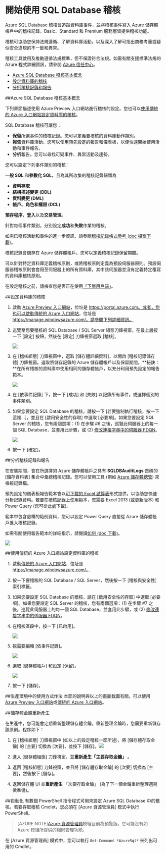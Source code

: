 <properties 
	pageTitle="開始使用 SQL Database 稽核 | Azure" 
	description="開始使用 SQL Database 稽核" 
	services="sql-database" 
	documentationCenter="" 
	authors="jeffgoll" 
	manager="jeffreyg" 
	editor=""/>

<tags 
	ms.service="sql-database" 
	ms.workload="data-management" 
	ms.tgt_pltfrm="na" 
	ms.devlang="na" 
	ms.topic="article" 
	ms.date="06/01/2015" 
	ms.author="jeffreyg"/>
 
# 開始使用 SQL Database 稽核 
<p> Azure SQL Database 稽核會追蹤資料庫事件，並將稽核事件寫入 Azure 儲存體帳戶中的稽核記錄。Basic、Standard 和 Premium 服務層皆提供稽核功能。

稽核可協助您保持法規遵循、了解資料庫活動，以及深入了解可指出商務考量或疑似安全違規的不一致和異常。

稽核工具啟用及推動遵循法規標準，但不保證符合法規。如需有關支援標準法規的 Azure 程式詳細資訊，請參閱 <a href="http://azure.microsoft.com/support/trust-center/compliance/" target="_blank">Azure 信任中心</a>。

+ [Azure SQL Database 稽核基本概念] 
+ [設定資料庫的稽核]
+ [分析稽核記錄和報告]

##<a id="subheading-1"></a>Azure SQL Database 稽核基本概念

下列章節描述使用 Azure Preview 入口網站進行稽核的設定。您也可以[使用傳統的 Azure 入口網站設定資料庫的稽核]。

SQL Database 稽核可讓您：

- **保留**所選事件的稽核記錄。您可以定義要稽核的資料庫動作類別。
- **報告**資料庫活動。您可以使用預先設定的報告和儀表板，以便快速開始使用活動和事件報告。
- **分析**報告。您可以尋找可疑事件、異常活動及趨勢。

您可以設定下列事件類別的稽核：

**一般 SQL** 和**參數化 SQL**，且為其所收集的稽核記錄歸類為

- **資料存取**
- **結構描述變更 (DDL)**
- **資料變更 (DML)**
- **帳戶、角色和權限 (DCL)**

**預存程序**，**登入**以及**交易管理**。

針對每個事件類別，分別設定**成功**和**失敗**作業的稽核。

如需已稽核活動和事件的進一步資訊，請參閱<a href="http://go.microsoft.com/fwlink/?LinkId=506733" target="_blank">稽核記錄格式參考 (doc 檔案下載)</a>。

稽核記錄會儲存在 Azure 儲存體帳戶。您可以定義稽核記錄保留期間。

可以針對特定資料庫定義稽核原則，或將稽核原則定義為預設伺服器原則。預設伺服器稽核原則會套用至伺服器上的所有資料庫，其中該伺服器並沒有定義特定覆寫的資料庫稽核原則。

在設定稽核之前，請檢查您是否正在使用[「下層用戶端」](sql-database-auditing-and-dynamic-data-masking-downlevel-clients.md)。


##<a id="subheading-2"></a>設定資料庫的稽核

1. 啟動 <a href="https://portal.azure.com" target="_blank">Azure Preview 入口網站</a>，位址是 https://portal.azure.com。或者，您也可以啟動<a href= "https://manage.windowsazure.com/" target="_bank">傳統的 Azure 入口網站</a>，位址是 https://manage.windowsazure.com/。請參閱下列詳細資訊。

2. 巡覽至您要稽核的 SQL Database / SQL Server 組態刀鋒視窗。在最上層按一下 [設定] 按鈕，然後在 [設定] 刀鋒視窗選取 [稽核]。

	![][1]

3. 在 [稽核組態] 刀鋒視窗中，選取 [儲存體詳細資料]，以開啟 [稽核記錄儲存體] 刀鋒視窗。選取將儲存記錄的 Azure 儲存體帳戶以及保留期間。**秘訣：**在所有稽核的資料庫中使用相同的儲存體帳戶，以充分利用預先設定的報告範本。

	![][2]

4. 在 [依事件記錄] 下，按一下 [成功] 和 [失敗] 以記錄所有事件，或選擇個別的事件類別。


5. 如果您要設定 SQL Database 的稽核，請按一下 [若要強制執行稽核，按一下這裡...]，並且在 [啟用安全性的存取] 中選取 [必要項]。如果您要設定 SQL Server 的稽核，您有兩個選項：(1) 在步驟 #6 之後，巡覽此伺服器上的每一個 SQL Database，並套用此步驟，或 (2) [修改連接字串中的伺服器 FDQN](sql-database-auditing-and-dynamic-data-masking-downlevel-clients.md)。


	![][5]

6. 按一下 [確定]。



##<a id="subheading-3">分析稽核記錄和報告</a>

在安裝期間，會在所選擇的 Azure 儲存體帳戶之具有 **SQLDBAuditLogs** 首碼的 [儲存資料表] 集合中彙總稽核記錄。您可以使用工具 (例如 <a href="http://azurestorageexplorer.codeplex.com/" target="_blank">Azure 儲存體總管</a>) 來檢視記錄檔。

預先設定的儀表板報告範本會以<a href="http://go.microsoft.com/fwlink/?LinkId=403540" target="_blank">可下載的 Excel 試算表</a>形式提供，以協助您快速分析記錄資料。若要在稽核記錄上使用範本，您需要 Excel 2013 (或更新版本) 和 Power Query (您可從<a href="http://www.microsoft.com/download/details.aspx?id=39379">此處</a>下載)。

範本中包含虛構的範例資料，您可以設定 Power Query 直接從 Azure 儲存體帳戶匯入稽核記錄。

如需有關使用報告範本的詳細指示，請閱讀<a href="http://go.microsoft.com/fwlink/?LinkId=506731">如何 (doc 下載)</a>。

![][6]


##<a id="subheading-4"></a>使用傳統的 Azure 入口網站設定資料庫的稽核

1. 啟動<a href= "https://manage.windowsazure.com/" target="_bank">傳統的 Azure 入口網站</a>，位址是 https://manage.windowsazure.com/。
 
2.   按一下要稽核的 SQL Database / SQL Server，然後按一下 [稽核與安全性] 索引標籤。

3.   如果您要設定 SQL Database 的稽核，請在 [啟用安全性的存取] 中選取 [必要項]。如果您要設定 SQL Server 的稽核，您有兩個選項：(1) 在步驟 #7 之後，巡覽此伺服器上的每一個 SQL Database，並套用此步驟，或 (2) [修改連接字串中的伺服器 FDQN](sql-database-auditing-and-dynamic-data-masking-downlevel-clients.md)。

4. 在稽核區段中，按一下 [已啟用]。


	![][7]

5. 視需要編輯 [依事件記錄]。

	![][8]

6. 選取 [儲存體帳戶] 和設定 [保留]。

	![][11]

7. 按一下 [儲存]。




##<a id="subheading-3">生產環境中的使用方式作法</a>
本節的說明與以上的畫面截圖有關。可以使用 <a href="https://portal.azure.com" target="_blank">Azure Preview 入口網站</a>或<a href= "https://manage.windowsazure.com/" target="_bank">傳統的 Azure 入口網站</a>。
 

##<a id="subheading-4"></a>儲存體金鑰重新產生

在生產中，您可能會定期重新整理儲存體金鑰。重新整理金鑰時，您需要重新儲存該原則。程序如下：


1. 在 [稽核組態] 刀鋒視窗中 (如以上的設定稽核一節所述)，將 [儲存體存取金鑰] 的 [主要] 切換為 [次要]，並按下 [儲存]。![][10]
2. 進入 [儲存體組態] 刀鋒視窗，並**重新產生「主要存取金鑰」** 。

3. 返回 [稽核組態] 刀鋒視窗，並且將 [儲存體存取金鑰] 的 [次要] 切換為 [主要]，然後按下 [儲存]。

4. 返回儲存體 UI 並**重新產生** 「次要存取金鑰」 (為了下一個金鑰重新整理週期做準備)。
  
##<a id="subheading-4"></a>自動化
有數個 PowerShell 指令程式可用來設定 Azure SQL Database 中的稽核。若要存取稽核 Cmdlet，您必須在 [Azure 資源管理員] 模式中執行 PowerShell。

> [AZURE.NOTE][Azure 資源管理員](https://msdn.microsoft.com/library/dn654592.aspx)模組目前為預覽版。它可能沒有如 Azure 模組所提供的相同管理功能。

在 [Azure 資源管理員] 模式中，您可以執行 `Get-Command *AzureSql*` 來列出可用的 Cmdlet。







<!--Anchors-->
[Azure SQL Database 稽核基本概念]: #subheading-1
[設定資料庫的稽核]: #subheading-2
[分析稽核記錄和報告]: #subheading-3
[使用傳統的 Azure 入口網站設定資料庫的稽核]: #subheading-4


<!--Image references-->
[1]: ./media/sql-database-auditing-get-started/sql-database-get-started-auditingpreview.png
[2]: ./media/sql-database-auditing-get-started/sql-database-get-started-storageaccount.png
[3]: ./media/sql-database-auditing-get-started/sql-database-auditing-eventtype.png
[5]: ./media/sql-database-auditing-get-started/sql-database-get-started-connectionstring.png
[6]: ./media/sql-database-auditing-get-started/sql-database-auditing-dashboard.png
[7]: ./media/sql-database-auditing-get-started/sql-database-auditing-classic-portal-enable.png
[8]: ./media/sql-database-auditing-get-started/sql-database-auditing-classic-portal-configure.png
[9]: ./media/sql-database-auditing-get-started/sql-database-auditing-security-enabled-access.png
[10]: ./media/sql-database-auditing-get-started/sql-database-auditing-storage-account.png
[11]: ./media/sql-database-auditing-get-started/sql-database-auditing-classic-portal-configure-storage.png






<!--Link references-->
[Link 1 to another azure.microsoft.com documentation topic]: ../virtual-machines-windows-tutorial.md
[Link 2 to another azure.microsoft.com documentation topic]: ../web-sites-custom-domain-name.md
[Link 3 to another azure.microsoft.com documentation topic]: ../storage-whatis-account.md

 

<!---HONumber=July15_HO1-->